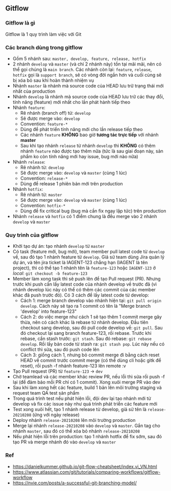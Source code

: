 ## Gitflow
### Gitflow là gì
Gitflow là 1 quy trình làm việc với Git

### Các branch dùng trong gitflow
- Gồm 5 nhánh sau: ```master, develop, feature, release, hotfix```
- 2 nhánh ```develop``` và ```master``` (và chỉ 2 nhánh này) tồn tại mãi mãi, nên có thể gọi chúng là ```main branch```. Các nhánh còn lại: ```feature```, ```release```, ```hotfix``` gọi là ```support branch```, sẽ có vòng đời ngắn hơn và cuối cùng sẽ bị xóa bỏ sau khi hoàn thành nhiệm vụ
- Nhánh ```master``` là nhánh mà source code của HEAD lưu trữ trạng thái mới nhất của production
- Nhánh ```develop``` là nhánh mà source code của HEAD lưu trữ các thay đổi, tính năng (feature) mới nhất cho lần phát hành tiếp theo
- Nhánh ```feature```:
  + Rẽ nhánh (branch off) từ: ```develop```
  + Sẽ được merge vào: ```develop```
  + Convention: ```feature-*```
  + Dùng để phát triển tính năng mới cho lần release tiếp theo
  + Các nhánh ```feature``` **KHÔNG** bao giờ **tương tác trực tiếp** với nhánh **master**
  + Sau khi tạo nhánh ```release``` từ nhánh ```develop``` thì **KHÔNG** có thêm nhánh ```feature``` nào được tạo thêm nữa (tức là sau giai đoạn này, sản phẩm ko còn tính năng mới hay issue, bug mới nào nữa)
- Nhánh ```release```:
  + Rẽ nhánh từ: ```develop```
  + Sẽ được merge vào: ```develop``` và ```master``` (cùng 1 lúc)
  + Convention: ```release-*```
  + Dùng để release 1 phiên bản mới trên production
- Nhánh ```hotfix```:
  + Rẽ nhánh từ: ```master```
  + Sẽ được merge vào: ```develop``` và ```master``` (cùng 1 lúc)
  + Convention: ```hotfix-*```
  + Dùng để fix critical bug (bug mà cần fix ngay lập tức) trên production
- Nhánh ```release``` và ```hotfix``` có 1 điểm chung là đều merge vào 2 nhánh ```develop``` và ```master```

### Quy trình của gitflow
- Khởi tạo dự án: tạo nhánh ```develop``` từ ```master```
- Có task (feature mới, bug mới), team member pull latest code từ ```develop``` về, sau đó tạo 1 nhánh feature từ ```develop```. Giả sử team dùng Jira quản lý dự án, và tên jira ticket là IAGENT-123 chẳng hạn (IAGENT là tên project), thì có thể tạo 1 nhánh tên là ```feature-123``` hoặc ```IAGENT-123``` ở *local*: ```git checkout -b feature-123```
- Member làm xong task thì sẽ push lên để tạo Pull request (PR). Nhưng trước khi push cần lấy latest code của nhánh develop về trước đã (vì nhánh develop lúc này có thể có thêm các commit của các member khác đã push trước đó). Có 3 cách để lấy latest code từ develop:
  + Cách 1: merge branch develop vào nhánh hiện tại: ```git pull origin develop```. Cách này sẽ tạo ra 1 commit có tên là "Merge branch 'develop' into feature-123"
  + Cách 2: do việc merge như cách 1 sẽ tạo thêm 1 commit merge gây thừa, nên có cách khác là rebase từ nhánh develop. Đầu tiên checkout sang develop, sau đó pull code develop về: ```git pull```. Sau đó checkout lại sang branch feature-123, rồi rebase. Trước khi rebase, cần stash trước: ```git stash```. Sau đó rebase: ```git rebase develop```. Rồi lấy bản code từ stash ra: ```git stash pop```. Lúc này nếu có conflict thì sửa, sau đó push code lên
  + Cách 3: giống cách 1, nhưng bỏ commit merge đi bằng cách reset HEAD về commit trước commit merge (có thể dùng cli hoặc gitk để reset), rồi push -f nhánh feature-123 lên remote :v
- Tạo Pull request (PR) từ ```feature-123``` -> ```dev```
- Chờ teamlead và các member khác review PR, nếu lỗi thì sửa rồi push -f lại (để đảm bảo mỗi PR chỉ có 1 commit). Xong xuôi merge PR vào dev
- Sau khi làm xong hết các feature, build 1 bản lên môi trường staging và request team QA test sản phẩm
- Trong quá trình test nếu phát hiện lỗi, đội dev lại tạo nhánh mới từ develop và fix các issue này như quá trình phát triển các feature mới
- Test xong xuôi hết, tạo 1 nhánh release từ develop, giả sử tên là ```release-20210208``` (ứng với ngày release)
- Deploy nhánh ```release-20210208``` lên môi trường production
- Merge lại nhánh ```release-20210208``` vào ```develop``` và ```master```. Gắn tag cho nhánh ```master```, sau đó có thể xóa bỏ nhánh ```release-20210208```
- Nếu phát hiện lỗi trên production: tạo 1 nhánh hotfix để fix sớm, sau đó tạo PR và merge nhánh đó vào ```develop``` và ```master```

### Ref
- https://danielkummer.github.io/git-flow-cheatsheet/index.vi_VN.html
- https://www.atlassian.com/git/tutorials/comparing-workflows/gitflow-workflow
- https://nvie.com/posts/a-successful-git-branching-model/
